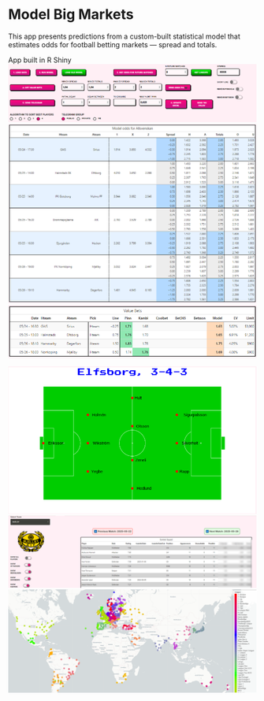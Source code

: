 # Model Big Markets
This app presents predictions from a custom-built statistical model that estimates odds for football betting markets — spread and totals. 


App built in R Shiny
![menu_buttons](./menu_buttons.png)
![model_odds](./model_odds.png)
![value_bets](./value_bets.png)

![elfsborg_lineup](./elfsborg_lineup.png)
![mjallby_squad](./mjallby_squad.png)
![all_teams](./all_teams.png)
